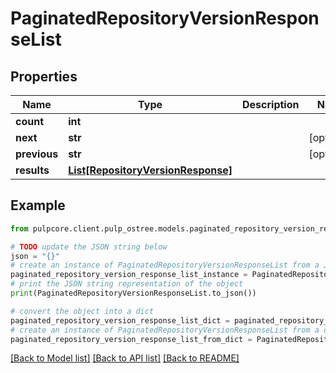 # PaginatedRepositoryVersionResponseList


## Properties

Name | Type | Description | Notes
------------ | ------------- | ------------- | -------------
**count** | **int** |  | 
**next** | **str** |  | [optional] 
**previous** | **str** |  | [optional] 
**results** | [**List[RepositoryVersionResponse]**](RepositoryVersionResponse.md) |  | 

## Example

```python
from pulpcore.client.pulp_ostree.models.paginated_repository_version_response_list import PaginatedRepositoryVersionResponseList

# TODO update the JSON string below
json = "{}"
# create an instance of PaginatedRepositoryVersionResponseList from a JSON string
paginated_repository_version_response_list_instance = PaginatedRepositoryVersionResponseList.from_json(json)
# print the JSON string representation of the object
print(PaginatedRepositoryVersionResponseList.to_json())

# convert the object into a dict
paginated_repository_version_response_list_dict = paginated_repository_version_response_list_instance.to_dict()
# create an instance of PaginatedRepositoryVersionResponseList from a dict
paginated_repository_version_response_list_from_dict = PaginatedRepositoryVersionResponseList.from_dict(paginated_repository_version_response_list_dict)
```
[[Back to Model list]](../README.md#documentation-for-models) [[Back to API list]](../README.md#documentation-for-api-endpoints) [[Back to README]](../README.md)


